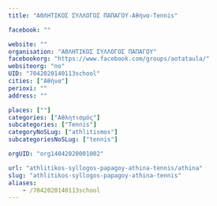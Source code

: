 ```yaml
---
title: "ΑΘΛΗΤΙΚΟΣ ΣΥΛΛΟΓΟΣ ΠΑΠΑΓΟΥ-Αθήνα-Tennis"

facebook: ""

website: ""
organisation: "ΑΘΛΗΤΙΚΟΣ ΣΥΛΛΟΓΟΣ ΠΑΠΑΓΟΥ"
facebookorg: "https://www.facebook.com/groups/aotataula/"
websiteorg: "no"
UID: "7042020140113school"
cities: ["Αθήνα"]
perioxi: ""
address: ""

places: [""]
categories: ["Αθλητισμός"]
subcategories: ["Tennis"]
categoryNoSLug: ["athlitismos"]
subcategoriesNoSLug: ["tennis"]

orgUID: "org14042020001002"

url: "athlitikos-syllogos-papagoy-athina-tennis/athina"
slug: "athlitikos-syllogos-papagoy-athina-tennis"
aliases:
    - /7042020140113school
---
```





